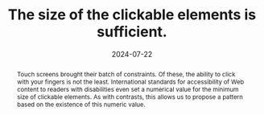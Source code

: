 ---
title: The size of the clickable elements is sufficient.
abstract: Touch screens brought their batch of constraints. Of these, the ability to click with your fingers is not the least. International standards for accessibility of Web content to readers with disabilities even set a numerical value for the minimum size of clickable elements. As with contrasts, this allows us to propose a pattern based on the existence of this numeric value.
categories:
  - Presentation
agrege: O4181-E061
opquast: 4 181
indiceebook: "61"
description: Registry No. 061
before: "060"
weight: "061"
after: "062"
actif: "1"
layout: rules
date: 2024-07-22
tags:
  - accessibility
  - Usability
objectif:
  - Allow readers to click on interactive elements.
  - Limit false manipulation and unnecessary manipulation.
  - Improve compatibility with mobile devices.
  - Improve accessibility of content to readers with disabilities.
Meo:
  - Give each clickable element (buttons, links) a default size of at least 44 by 44 pixels
Controle:
  - check that the default size of each clickable element (buttons, links) is at least 44 by 44 pixels
epubcheck: null
ace: null
humancheck: true
ReadiumGoToolkit: null
Source:
  - Opquast
Referentiel:
  - "[Web Content Accessibility Guidelines (WCAG) Target Size (Minimum) (Level AA)](https://www.w3.org/TR/WCAG22/#target-size-minimum)"
steps:
  - Design
  - ""
---